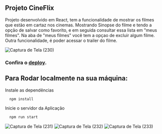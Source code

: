 ## Projeto CineFlix

 Projeto desenvolvido em React, tem a funcionalidade de mostrar os filmes que estão em cartaz nos cinemas. Mostrando Sinopse do filme e tendo a opção de salvar como favorito, e em seguida consultar essa lista em "meus filmes". Na aba de "meus filmes" você tem a opçao de excluir algum filme. Outra funcionalidade, é poder acessar o trailer do filme.

 ![Captura de Tela (230)](https://github.com/Denis-moreira98/cine-flix-react/assets/72985107/d0f4ff8c-2f0d-480c-8722-fdd5f78ff522)


### Confira o [deploy](https://cine-flix-react.vercel.app/).

## Para Rodar localmente na sua máquina:

Instale as dependências

```bash
  npm install
```

Inicie o servidor da Aplicação

```bash
  npm run start
```

![Captura de Tela (231)](https://github.com/Denis-moreira98/cine-flix-react/assets/72985107/e9b10b16-54a5-46ea-a3da-11ea8c46cdbd)
![Captura de Tela (232)](https://github.com/Denis-moreira98/cine-flix-react/assets/72985107/e14c8aa4-2ac5-4d05-b558-924a203f9300)
![Captura de Tela (233)](https://github.com/Denis-moreira98/cine-flix-react/assets/72985107/b0d4c13c-f950-4e8c-ae99-40cd65ad3069)



